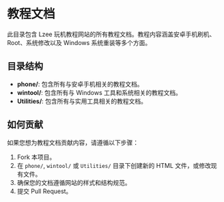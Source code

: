 # 教程文档

此目录包含 Lzee 玩机教程网站的所有教程文档。教程内容涵盖安卓手机刷机、Root、系统修改以及 Windows 系统重装等多个方面。

## 目录结构

- **phone/**: 包含所有与安卓手机相关的教程文档。
- **wintool/**: 包含所有与 Windows 工具和系统相关的教程文档。
- **Utilities/**: 包含所有与实用工具相关的教程文档。

## 如何贡献

如果您想为教程文档贡献内容，请遵循以下步骤：

1.  Fork 本项目。
2.  在 `phone/`, `wintool/` 或 `Utilities/` 目录下创建新的 HTML 文件，或修改现有文件。
3.  确保您的文档遵循网站的样式和结构规范。
4.  提交 Pull Request。